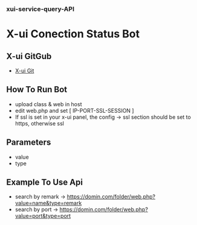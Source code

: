 ### xui-service-query-API

# X-ui Conection Status Bot

## X-ui GitGub
- [X-ui Git](https://github.com/vaxilu/x-ui)

## How To Run Bot 

- upload class & web in host
- edit web.php and set [ IP-PORT-SSL-SESSION ]
- If ssl is set in your x-ui panel, the config -> ssl section should be set to https, otherwise ssl

## Parameters

 - value
 - type

## Example To Use Api

- search by remark -> https://domin.com/folder/web.php?value=name&type=remark
- search by port -> https://domin.com/folder/web.php?value=port&type=port
